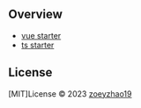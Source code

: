 ## Overview

- [vue starter](./packages/vue/README.md)
- [ts starter](./packages/ts/README.md)

## License

[MIT]License © 2023 [zoeyzhao19](https://github.com/zoeyzhao19/)
